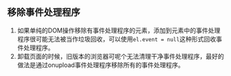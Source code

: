
## 移除事件处理程序
1. 如果单纯的DOM操作移除有事件处理程序的元素，添加到元素中的事件处理程序很可能无法被当作垃圾回收，可以使用`el.event = null`这种形式回收事件处理程序。
2. 卸载页面的时候，旧版本的浏览器可呢个无法清理干净事件处理程序，最好的做法是通过onupload事件处理程序移除所有的事件处理程序。

